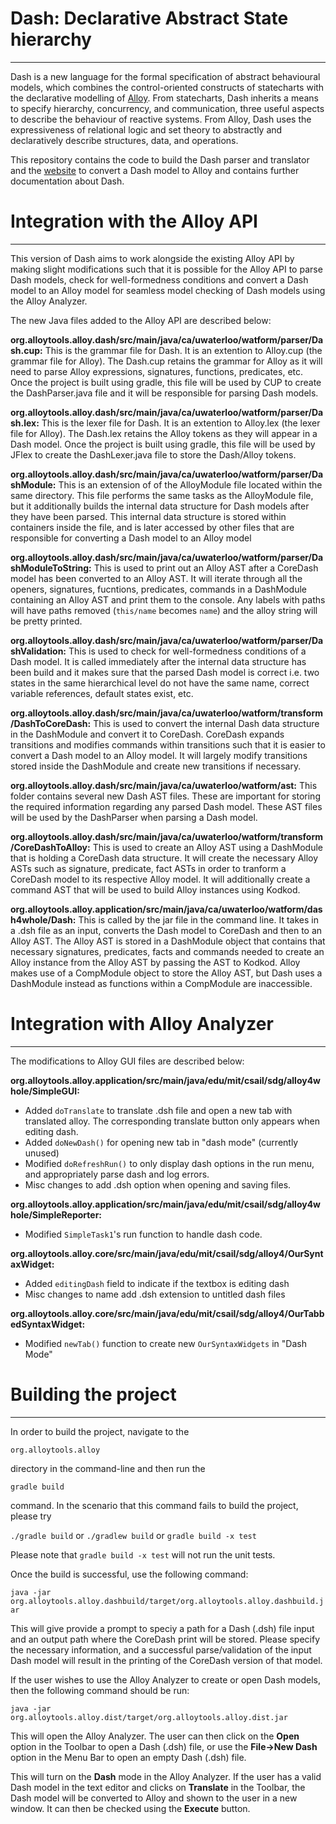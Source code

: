 # Dash: Declarative Abstract State hierarchy
---

Dash is a new language for the formal specification of abstract behavioural 
models, which combines the control-oriented constructs of statecharts with the 
declarative modelling of <a href="http://alloytools.org/" target="_blank">Alloy</a>.
From statecharts, Dash inherits a means to specify hierarchy, concurrency, and 
communication, three useful aspects to describe the behaviour of reactive systems.
From Alloy, Dash uses the expressiveness of relational logic and set theory to 
abstractly and declaratively describe structures, data, and operations.


This repository contains the code to build the Dash parser and translator and 
the <a href="http://http://dash.uwaterloo.ca:8080" target="_blank">website</a>
to convert a Dash model to Alloy and contains further documentation
about Dash.

# Integration with the Alloy API
---
This version of Dash aims to work alongside the existing Alloy API by making slight
modifications such that it is possible for the Alloy API to parse Dash models, check
for well-formedness conditions and convert a Dash model to an Alloy model for seamless 
model checking of Dash models using the Alloy Analyzer. 

The new Java files added to the Alloy API are described below:

**org.alloytools.alloy.dash/src/main/java/ca/uwaterloo/watform/parser/Dash.cup:** This is the grammar file
for Dash. It is an extention to Alloy.cup (the grammar file for Alloy). The Dash.cup retains the grammar
for Alloy as it will need to parse Alloy expressions, signatures, functions, predicates, etc. Once the 
project is built using gradle, this file will be used by CUP to create the DashParser.java file and 
it will be responsible for parsing Dash models.

**org.alloytools.alloy.dash/src/main/java/ca/uwaterloo/watform/parser/Dash.lex:** This is the lexer file
for Dash. It is an extention to Alloy.lex (the lexer file for Alloy). The Dash.lex retains the Alloy tokens
as they will appear in a Dash model. Once the  project is built using gradle, this file will be used by JFlex
to create the DashLexer.java file to store the Dash/Alloy tokens.

**org.alloytools.alloy.dash/src/main/java/ca/uwaterloo/watform/parser/DashModule:** This is an extension of
of the AlloyModule file located within the same directory. This file performs the same tasks as the 
AlloyModule file, but it additionally builds the internal data structure for Dash models after they
have been parsed. This internal data structure is stored within containers inside the file, and is 
later accessed by other files that are responsible for converting a Dash model to an Alloy model

**org.alloytools.alloy.dash/src/main/java/ca/uwaterloo/watform/parser/DashModuleToString:** This is used to print out
an Alloy AST after a CoreDash model has been converted to an Alloy AST. It will iterate through all the openers, signatures,
fucntions, predicates, commands in a DashModule containing an Alloy AST and print them to the console.
Any labels with paths will have paths removed (`this/name` becomes `name`) and the alloy string will be pretty printed.

**org.alloytools.alloy.dash/src/main/java/ca/uwaterloo/watform/parser/DashValidation:** This is used to check
for well-formedness conditions of a Dash model. It is called immediately after the internal data structure
has been build and it makes sure that the parsed Dash model is correct i.e. two states in the same hierarchical level
do not have the same name, correct variable references, default states exist, etc.

**org.alloytools.alloy.dash/src/main/java/ca/uwaterloo/watform/transform/DashToCoreDash:** This is used to convert the
internal Dash data structure in the DashModule and convert it to CoreDash. CoreDash expands transitions and modifies
commands within transitions such that it is easier to convert a Dash model to an Alloy model. It will largely modify
transitions stored inside the DashModule and create new transitions if necessary.

**org.alloytools.alloy.dash/src/main/java/ca/uwaterloo/watform/ast:** This folder contains several new Dash AST files.
These are important for storing the required information regarding any parsed Dash model. These AST files will be
used by the DashParser when parsing a Dash model.

**org.alloytools.alloy.dash/src/main/java/ca/uwaterloo/watform/transform/CoreDashToAlloy:** This is used to create
an Alloy AST using a DashModule that is holding a CoreDash data structure. It will create the necessary Alloy 
ASTs such as signature, predicate, fact ASTs in order to tranform a CoreDash model to its respective Alloy model.
It will additionally create a command AST that will be used to build Alloy instances using Kodkod.

**org.alloytools.alloy.application/src/main/java/ca/uwaterloo/watform/dash4whole/Dash:** This is called by the
jar file in the command line. It takes in a .dsh file as an input, converts the Dash model to CoreDash and then
to an Alloy AST. The Alloy AST is stored in a DashModule object that contains that necessary signatures, predicates,
facts and commands needed to create an Alloy instance from the Alloy AST by passing the AST to Kodkod. 
Alloy makes use of a CompModule object to store the Alloy AST, but Dash uses a DashModule instead as functions 
within a CompModule are inaccessible. 

# Integration with Alloy Analyzer
---

The modifications to Alloy GUI files are described below:

**org.alloytools.alloy.application/src/main/java/edu/mit/csail/sdg/alloy4whole/SimpleGUI:**
- Added `doTranslate` to translate .dsh file and open a new tab with translated alloy. The corresponding translate button only appears when editing dash.
- Added `doNewDash()` for opening new tab in "dash mode" (currently unused)
- Modified `doRefreshRun()` to only display dash options in the run menu, and appropriately parse dash and log errors.
- Misc changes to add .dsh option when opening and saving files.

**org.alloytools.alloy.application/src/main/java/edu/mit/csail/sdg/alloy4whole/SimpleReporter:**
- Modified `SimpleTask1`'s run function to handle dash code.

**org.alloytools.alloy.core/src/main/java/edu/mit/csail/sdg/alloy4/OurSyntaxWidget:**
- Added `editingDash` field to indicate if the textbox is editing dash
- Misc changes to name add .dsh extension to untitled dash files

**org.alloytools.alloy.core/src/main/java/edu/mit/csail/sdg/alloy4/OurTabbedSyntaxWidget:**
- Modified `newTab()` function to create new `OurSyntaxWidgets` in "Dash Mode"

# Building the project
---

In order to build the project, navigate to the

```org.alloytools.alloy```

directory in the command-line and then run the

```gradle build```

command. In the scenario that this command fails to build the project, please try

```./gradle build``` or ```./gradlew build``` or ```gradle build -x test```

Please note that ```gradle build -x test``` will not run the unit tests.

Once the build is successful, use the following command:

```java -jar org.alloytools.alloy.dashbuild/target/org.alloytools.alloy.dashbuild.jar```

This will give provide a prompt to speciy a path for a Dash (.dsh) file input and
an output path where the CoreDash print will be stored. Please specify the necessary
information, and a successful parse/validation of the input Dash model will result in
the printing of the CoreDash version of that model.

If the user wishes to use the Alloy Analyzer to create or open Dash models, then the following command should be run:

```java -jar org.alloytools.alloy.dist/target/org.alloytools.alloy.dist.jar```

This will open the Alloy Analyzer. The user can then click on the **Open** option in the Toolbar to open a Dash (.dsh) file, or 
use the **File->New Dash** option in the Menu Bar to open an empty Dash (.dsh) file.

This will turn on the **Dash** mode in the Alloy Analyzer. If the user has a valid Dash model in the text editor and clicks on **Translate** in
the Toolbar, the Dash model will be converted to Alloy and shown to the user in a new window. It can then be checked using the **Execute**
button.






